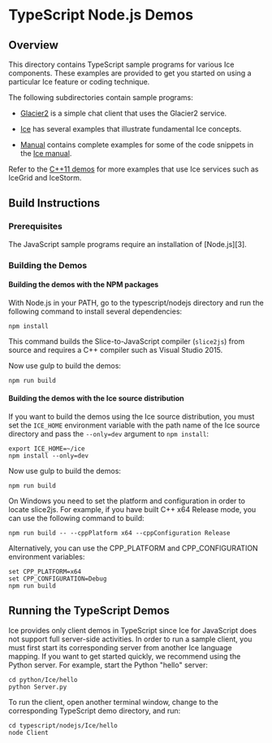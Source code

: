 # TypeScript Node.js Demos

## Overview

This directory contains TypeScript sample programs for various Ice components.
These examples are provided to get you started on using a particular Ice feature
or coding technique.

The following subdirectories contain sample programs:

- [Glacier2](./Glacier2) is a simple chat client that uses the Glacier2 service.

- [Ice](./Ice) has several examples that illustrate fundamental Ice concepts.

- [Manual](./Manual) contains complete examples for some of the code snippets
  in the [Ice manual][1].

Refer to the [C++11 demos](../../cpp11) for more examples that use Ice services
such as IceGrid and IceStorm.

## Build Instructions

### Prerequisites

The JavaScript sample programs require an installation of [Node.js][3].

### Building the Demos

#### Building the demos with the NPM packages

With Node.js in your PATH, go to the typescript/nodejs directory
and run the following command to install several dependencies:

```
npm install
```

This command builds the Slice-to-JavaScript compiler (`slice2js`) from
source and requires a C++ compiler such as Visual Studio 2015.

Now use gulp to build the demos:

```
npm run build
```

#### Building the demos with the Ice source distribution

If you want to build the demos using the Ice source distribution, you must set
the `ICE_HOME` environment variable with the path name of the Ice source
directory and pass the `--only=dev` argument to `npm install`:

```
export ICE_HOME=~/ice
npm install --only=dev
```

Now use gulp to build the demos:

```
npm run build
```

On Windows you need to set the platform and configuration in order to locate
slice2js. For example, if you have built C++ x64 Release mode, you can use the
following command to build:

```
npm run build -- --cppPlatform x64 --cppConfiguration Release
```

Alternatively, you can use the CPP_PLATFORM and CPP_CONFIGURATION environment
variables:

```
set CPP_PLATFORM=x64
set CPP_CONFIGURATION=Debug
npm run build
```

## Running the TypeScript Demos

Ice provides only client demos in TypeScript since Ice for JavaScript does not
support full server-side activities. In order to run a sample client, you must
first start its corresponding server from another Ice language mapping. If you
want to get started quickly, we recommend using the Python server. For example,
start the Python "hello" server:

```
cd python/Ice/hello
python Server.py
```

To run the client, open another terminal window, change to the corresponding
TypeScript demo directory, and run:

```
cd typescript/nodejs/Ice/hello
node Client
```

[1]: https://doc.zeroc.com/ice/3.7/introduction
